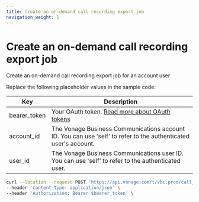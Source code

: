 ```yaml
---
title: Create an on-demand call recording export job
navigation_weight: 1
---
```


# Create an on-demand call recording export job

Create an on-demand call recording export job for an account user

Replace the following placeholder values in the sample code:

| Key | Description |
| --- | ----------- |
| bearer_token      | Your OAuth token. [Read more about OAuth tokens](/concepts/guides/create-an-access-token) |
| account_id        | The Vonage Business Communications account ID. You can use 'self' to refer to the authenticated user's account. |
| user_id           | The Vonage Business Communications user ID. You can use 'self' to refer to the authenticated user. |

``` bash
curl --location --request POST 'https://api.vonage.com/t/vbc.prod/call_recording/api/accounts/$account_id/users/$user_id/call_recordings/export' \
--header 'Content-Type: application/json' \
--header 'Authorization: Bearer $bearer_token' \
```
